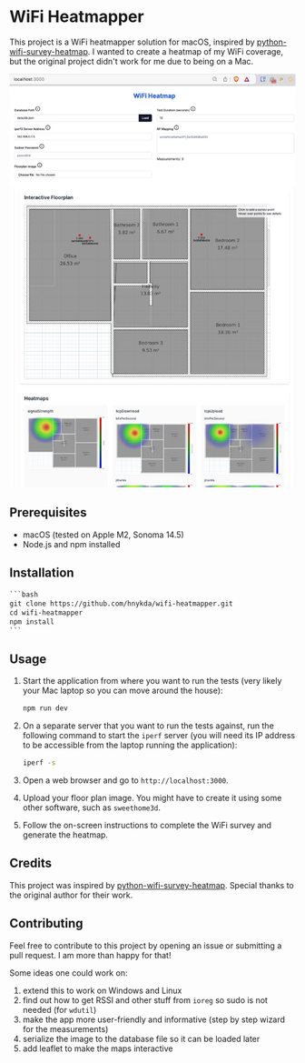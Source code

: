 # WiFi Heatmapper

This project is a WiFi heatmapper solution for macOS, inspired by [python-wifi-survey-heatmap](https://github.com/jantman/python-wifi-survey-heatmap). I wanted to create a heatmap of my WiFi coverage, but the original project didn't work for me due to being on a Mac.

![Screenshot](various/screenshot.jpeg)

## Prerequisites

- macOS (tested on Apple M2, Sonoma 14.5)
- Node.js and npm installed

## Installation

    ```bash
    git clone https://github.com/hnykda/wifi-heatmapper.git
    cd wifi-heatmapper
    npm install
    ```

## Usage

1. Start the application from where you want to run the tests (very likely your Mac laptop so you can move around the house):

   ```bash
   npm run dev
   ```

2. On a separate server that you want to run the tests against, run the following command to start the `iperf` server (you will need its IP address to be accessible from the laptop running the application):

   ```bash
   iperf -s
   ```

3. Open a web browser and go to `http://localhost:3000`.

4. Upload your floor plan image. You might have to create it using some other software, such as `sweethome3d`.

5. Follow the on-screen instructions to complete the WiFi survey and generate the heatmap.

## Credits

This project was inspired by [python-wifi-survey-heatmap](https://github.com/jantman/python-wifi-survey-heatmap). Special thanks to the original author for their work.

## Contributing

Feel free to contribute to this project by opening an issue or submitting a pull request. I am more than happy for that!

Some ideas one could work on:

1. extend this to work on Windows and Linux
2. find out how to get RSSI and other stuff from `ioreg` so sudo is not needed (for `wdutil`)
3. make the app more user-friendly and informative (step by step wizard for the measurements)
4. serialize the image to the database file so it can be loaded later
5. add leaflet to make the maps interactive

